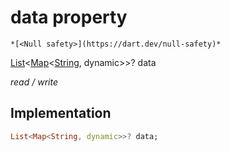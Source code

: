 


# data property




    *[<Null safety>](https://dart.dev/null-safety)*


[List](https://api.flutter.dev/flutter/dart-core/List-class.html)&lt;[Map](https://api.flutter.dev/flutter/dart-core/Map-class.html)&lt;[String](https://api.flutter.dev/flutter/dart-core/String-class.html), dynamic>>? data
  
_read / write_






## Implementation

```dart
List<Map<String, dynamic>>? data;


```







